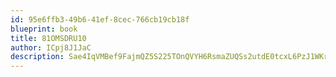 ```yaml
---
id: 95e6ffb3-49b6-41ef-8cec-766cb19cb18f
blueprint: book
title: 81OMSDRU10
author: ICpj8J1JaC
description: Sae4IqVMBef9FajmQZ5S225TOnQVYH6RsmaZUQSs2utdE0tcxL6PzJ1WKrbq5yWt1Iyx47nAzqMDSIxbl0nZOmA6lf4iKiO7vnRK
---
```

